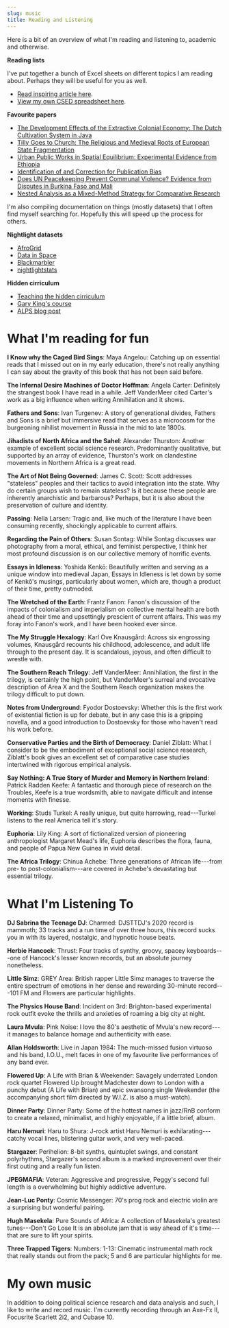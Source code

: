 ```yaml
---
slug: music
title: Reading and Listening
---
```


Here is a bit of an overview of what I'm reading and listening to, academic and otherwise. 

**Reading lists**

I've put together a bunch of Excel sheets on different topics I am reading about. Perhaps they will be useful for you as well. 
* [Read inspiring article here](http://www.raulpacheco.org/resources/literature-reviews/). 
* [View my own CSED spreadsheet here](https://docs.google.com/spreadsheets/d/1OV1zvSEG_ZgbOzszf24NK0bsescvAICYEsPyYdo1Szw/edit#gid=788107640).

**Favourite papers**

* [The Development Effects of the Extractive Colonial Economy: The Dutch Cultivation System in Java](https://scholar.harvard.edu/sites/scholar.harvard.edu/files/CSpaper.pdf)
* [Tilly Goes to Church: The Religious and Medieval Roots of European State Fragmentation](https://www.cambridge.org/core/services/aop-cambridge-core/content/view/4EEE3598EF17E46DF0050C375C9FDD45/S0003055423000278a.pdf/tilly-goes-to-church-the-religious-and-medieval-roots-of-european-state-fragmentation.pdf)
* [Urban Public Works in Spatial Equilibrium: Experimental Evidence from Ethiopia](https://www.qmul.ac.uk/sef/media/econ/research/workingpapers/wp957.pdf)
* [Identification of and Correction for Publication Bias](https://pubs.aeaweb.org/doi/pdfplus/10.1257/aer.20180310)
* [Does UN Peacekeeping Prevent Communal Violence? Evidence from Disputes in Burkina Faso and Mali](https://ideas.repec.org/p/osf/osfxxx/m7s45.html)
* [Nested Analysis as a Mixed-Method Strategy for Comparative Research](https://www.cambridge.org/core/journals/american-political-science-review/article/abs/nested-analysis-as-a-mixedmethod-strategy-for-comparative-research/D4FF59D175D761C20BD6CE440AFD700B)

I'm also compiling documentation on things (mostly datasets) that I often find myself searching for. Hopefully this will speed up the process for others. 

**Nightlight datasets**

* [AfroGrid](https://dataverse.harvard.edu/dataset.xhtml?persistentId=doi:10.7910/DVN/LDI5TK)
* [Data in Space](https://datainspace.org/index.php/global-nighttime-lights-at-adm2-level-1992-2013/)
* [Blackmarbler](https://github.com/worldbank/blackmarbler)
* [nightlightstats](https://github.com/JakobMie/nightlightstats)

**Hidden cirriculum**
* [Teaching the hidden cirriculum](https://www.cambridge.org/core/journals/ps-political-science-and-politics/article/teaching-the-hidden-curriculum-in-political-science/CDF4DD8FC2BD36FDDBE04210C52C200F)
* [Gary King's course](https://gking.harvard.edu/Gov2020)
* [ALPS blog post](https://activelearningps.com/2024/06/03/guest-post-uncovering-the-hidden-curriculum-embedding-academic-literacies-in-an-undergraduate-social-sciences-degree/)

# What I'm reading for fun

**I Know why the Caged Bird Sings**: Maya Angelou: Catching up on essential reads that I missed out on in my early education, there's not really anything I can say about the gravity of this book that has not been said before. 

**The Infernal Desire Machines of Doctor Hoffman**: Angela Carter: Definitely the strangest book I have read in a while. Jeff VanderMeer cited Carter's work as a big influence when writing Annihilation and it shows. 

**Fathers and Sons**: Ivan Turgenev: A story of generational divides, Fathers and Sons is a brief but immersive read that serves as a microcosm for the burgeoning nihilist movement in Russia in the mid to late 1800s.

**Jihadists of North Africa and the Sahel**: Alexander Thurston: Another example of excellent social science research. Predominantly qualitative, but supported by an array of evidence, Thurston's work on clandestine movements in Northern Africa is a great read.  

**The Art of Not Being Governed**: James C. Scott: Scott addresses "stateless" peoples and their tactics to avoid integration into the state. Why do certain groups wish to remain stateless? Is it because these people are inherently anarchistic and barbarous? Perhaps, but it is also about the preservation of culture and identity. 

**Passing**: Nella Larsen: Tragic and, like much of the literature I have been consuming recently, shockingly applicable to current affairs.

**Regarding the Pain of Others**: Susan Sontag: While Sontag discusses war photography from a moral, ethical, and feminist perspective, I think her most profound discussion is on our collective memory of horrific events.

**Essays in Idleness**: Yoshida Kenkō: Beautifully written and serving as a unique window into medieval Japan, Essays in Idleness is let down by some of Kenkō's musings, particularly about women, which are, though a product of their time, pretty outmoded.

**The Wretched of the Earth**: Frantz Fanon: Fanon's discussion of the impacts of colonialism and imperialism on collective mental health are both ahead of their time and upsettingly prescient of current affairs. This was my foray into Fanon's work, and I have been hooked ever since.

**The My Struggle Hexalogy**: Karl Ove Knausgård: Across six engrossing volumes, Knausgård recounts his childhood, adolescence, and adult life through to the present day. It is scandalous, joyous, and often difficult to wrestle with. 

**The Southern Reach Trilogy**: Jeff VanderMeer: Annihilation, the first in the trilogy, is certainly the high point, but VanderMeer's surreal and evocative description of Area X and the Southern Reach organization makes the trilogy difficult to put down. 

**Notes from Underground**: Fyodor Dostoevsky: Whether this is the first work of existential fiction is up for debate, but in any case this is a gripping novella, and a good introduction to Dostoevsky for those who haven't read his work before. 

**Conservative Parties and the Birth of Democracy**: Daniel Ziblatt: What I consider to be the embodiment of exceptional social science research, Ziblatt's book gives an excellent set of comparative case studies intertwined with rigorous empirical analysis.  

**Say Nothing: A True Story of Murder and Memory in Northern Ireland**: Patrick Radden Keefe: A fantastic and thorough piece of research on the Troubles, Keefe is a true wordsmith, able to navigate difficult and intense moments with finesse.

**Working**: Studs Turkel: A really unique, but quite harrowing, read---Turkel listens to the real America tell it's story.

**Euphoria**: Lily King: A sort of fictionalized version of pioneering anthropologist Margaret Mead's life, Euphoria describes the flora, fauna, and people of Papua New Guinea in vivid detail.

**The Africa Trilogy**: Chinua Achebe: Three generations of African life---from pre- to post-colonialism---are covered in Achebe's devastating but essential trilogy.

# What I'm Listening To

**DJ Sabrina the Teenage DJ**: Charmed: DJSTTDJ's 2020 record is mammoth; 33 tracks and a run time of over three hours, this record sucks you in with its layered, nostalgic, and hypnotic house beats.

**Herbie Hancock**: Thrust: Four tracks of synthy, groovy, spacey keyboards---one of Hancock's lesser known records, but an absolute journey nonetheless. 

**Little Simz**: GREY Area: British rapper Little Simz manages to traverse the entire spectrum of emotions in her dense and rewarding 30-minute record---101 FM and Flowers are particular highlights. 

**The Physics House Band**: Incident on 3rd: Brighton-based experimental rock outfit evoke the thrills and anxieties of roaming a big city at night. 

**Laura Mvula**: Pink Noise: I love the 80's aesthetic of Mvula's new record---it manages to balance homage and authenticity with ease.

**Allan Holdsworth**: Live in Japan 1984: The much-missed fusion virtuoso and his band, I.O.U., melt faces in one of my favourite live performances of any band ever.

**Flowered Up**: A Life with Brian & Weekender: Savagely underrated London rock quartet Flowered Up brought Madchester down to London with a punchy debut (A Life with Brian) and epic swansong single Weekender (the accompanying short film directed by W.I.Z. is also a must-watch).  

**Dinner Party**: Dinner Party: Some of the hottest names in jazz/RnB conform to create a relaxed, minimalist, and highly enjoyable, if a little brief, album.   

**Haru Nemuri**: Haru to Shura: J-rock artist Haru Nemuri is exhilarating---catchy vocal lines, blistering guitar work, and very well-paced. 

**Stargazer**: Perihelion: 8-bit synths, quintuplet swings, and constant polyrhythms, Stargazer's second album is a marked improvement over their first outing and a really fun listen.

**JPEGMAFIA**: Veteran: Aggressive and progressive, Peggy's second full length is a overwhelming but highly addictive adventure.

**Jean-Luc Ponty**: Cosmic Messenger: 70's prog rock and electric violin are a surprising but wonderful pairing.

**Hugh Masekela**: Pure Sounds of Africa: A collection of Masekela's greatest tunes---Don't Go Lose It is an absolute jam that is way ahead of it's time---that are sure to lift your spirits.

**Three Trapped Tigers**: Numbers: 1-13: Cinematic instrumental math rock that really stands out from the pack; 5 and 6 are particular highlights for me. 

# My own music

In addition to doing political science research and data analysis and such, I like to write and record music. I'm currently recording through an Axe-Fx II, Focusrite Scarlett 2i2, and Cubase 10.
